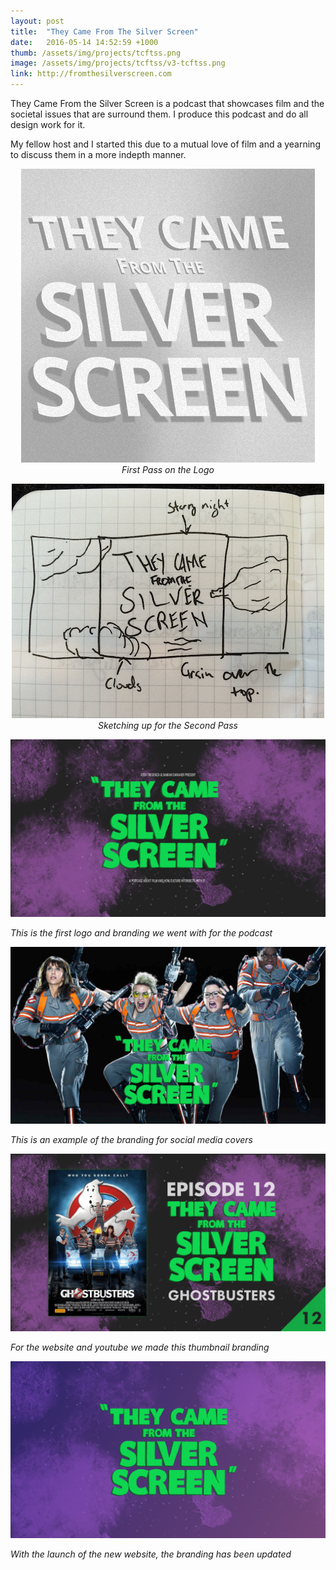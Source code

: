 ```yaml
---
layout: post
title:  "They Came From The Silver Screen"
date:   2016-05-14 14:52:59 +1000
thumb: /assets/img/projects/tcftss.png
image: /assets/img/projects/tcftss/v3-tcftss.png
link: http://fromthesilverscreen.com
---
```


They Came From the Silver Screen is a podcast that showcases film and the societal issues that are surround them. I produce this podcast and do all design work for it.

My fellow host and I started this due to a mutual love of film and a yearning to discuss them in a more indepth manner.  

<p align="center">
<img src="/assets/img/projects/tcftss/v1-tcftss.png" alt="First Version of the Logo"/> 
<br>
<em>First Pass on the Logo</em>
</p>
<p align="center">
<img src="/assets/img/projects/tcftss/tcftss-sketch.jpg" alt="Sketch"/> 
<br>
<em>Sketching up for the Second Pass</em>
</p>

![Original Logo](/assets/img/projects/tcftss/v2-tcftss.png)

*This is the first logo and branding we went with for the podcast*

![Example of a Cover for Social Media](/assets/img/projects/tcftss/social-media-cover.png)

*This is an example of the branding for social media covers*

![Example of a Cover for Social Media](/assets/img/projects/tcftss/YT-thumbs.png)

*For the website and youtube we made this thumbnail branding*

![Current Branding](/assets/img/projects/tcftss/v3-tcftss.png)

*With the launch of the new website, the branding has been updated*
